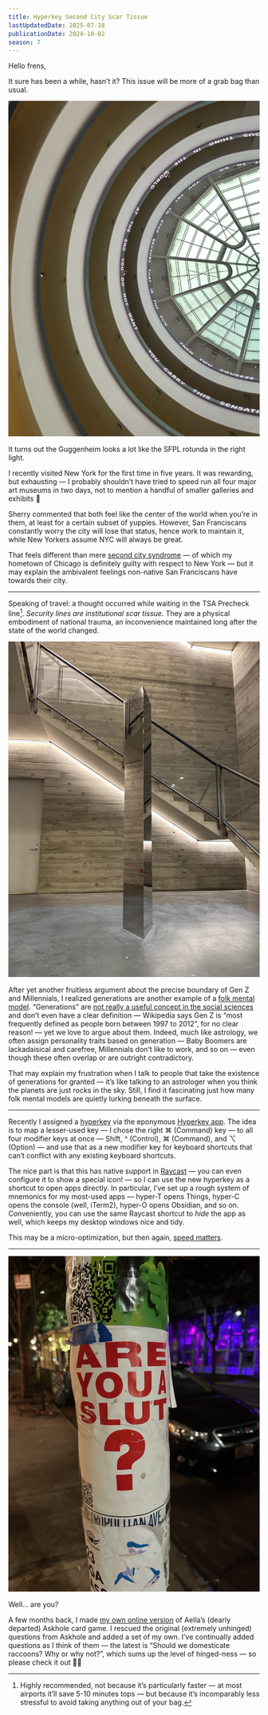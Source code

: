 ```yaml
---
title: Hyperkey Second City Scar Tissue
lastUpdatedDate: 2025-07-18
publicationDate: 2024-10-02
season: 7
---
```



Hello frens,

It sure has been a while, hasn’t it? This issue will be more of a grab bag than usual.

![A view of the Guggen](../../assets/newsletters/guggenheim.jpg)

It turns out the Guggenheim looks a lot like the SFPL rotunda in the right light.

I recently visited New York for the first time in five years. It was rewarding, but exhausting — I probably shouldn’t have tried to speed run all four major art museums in two days, not to mention a handful of smaller galleries and exhibits 🙈

Sherry commented that both feel like the center of the world when you’re in them, at least for a certain subset of yuppies. However, San Franciscans constantly worry the city will lose that status, hence work to maintain it, while New Yorkers assume NYC will always be great.

That feels different than mere [second city syndrome](https://www.urbandictionary.com/define.php?term=second%20city%20syndrome) — of which my hometown of Chicago is definitely guilty with respect to New York — but it may explain the ambivalent feelings non-native San Franciscans have towards their city.

<hr />

Speaking of travel: a thought occurred while waiting in the TSA Precheck line[^precheck]. *Security lines are institutional scar tissue.* They are a physical embodiment of national trauma, an inconvenience maintained long after the state of the world changed.

![A piece of art in a gallery in Chelsea in New York City](../../assets/newsletters/new_york_art.jpg)

After yet another fruitless argument about the precise boundary of Gen Z and Millennials, I realized generations are another example of a [folk mental model](https://rwblickhan.org/newsletters/accessible-understandable-answers-in-a-broad-domain-of-interest/#folk-mental-models). “Generations” are [not really a useful concept in the social sciences](https://www.newyorker.com/magazine/2021/10/18/its-time-to-stop-talking-about-generations) and don’t even have a clear definition — Wikipedia says Gen Z is “most frequently defined as people born between 1997 to 2012”, for no clear reason! — yet we love to argue about them. Indeed, much like astrology, we often assign personality traits based on generation — Baby Boomers are lackadaisical and carefree, Millennials don’t like to work, and so on — even though these often overlap or are outright contradictory.

That may explain my frustration when I talk to people that take the existence of generations for granted — it’s like talking to an astrologer when you think the planets are just rocks in the sky. Still, I find it fascinating just how many folk mental models are quietly lurking beneath the surface.

<hr />

Recently I assigned a [hyperkey](https://rachsmith.com/hyperkey/) via the eponymous [Hyperkey app](https://hyperkey.app). The idea is to map a lesser-used key — I chose the right ⌘ (Command) key — to all four modifier keys at once — Shift, ^ (Control), ⌘ (Command), and ⌥ (Option) — and use that as a new modifier key for keyboard shortcuts that can’t conflict with any existing keyboard shortcuts.

The nice part is that this has native support in [Raycast](https://www.raycast.com) — you can even configure it to show a special icon! — so I can use the new hyperkey as a shortcut to open apps directly. In particular, I’ve set up a rough system of mnemonics for my most-used apps — hyper-T opens Things, hyper-C opens the console (well, iTerm2), hyper-O opens Obsidian, and so on. Conveniently, you can use the same Raycast shortcut to *hide* the app as well, which keeps my desktop windows nice and tidy.‌

This may be a micro-optimization, but then again, [speed matters](https://rwblickhan.org/misc/pattern-language/#speed-matters).

<hr />

![Poster reading "Are You A Slut?" on a pole in New York City](../../assets/newsletters/are_you_a_slut.jpg)

Well... are you?

A few months back, I made [my own online version](https://askhole.rwblickhan.org) of Aella’s (dearly departed) Askhole card game. I rescued the original (extremely unhinged) questions from Askhole and added a set of my own. I’ve continually added questions as I think of them — the latest is “Should we domesticate raccoons? Why or why not?”, which sums up the level of hinged-ness — so please check it out 🙇‍♀️

[^precheck]: Highly recommended, not because it’s particularly faster — at most airports it’ll save 5-10 minutes tops — but because it’s incomparably less stressful to avoid taking anything out of your bag.
